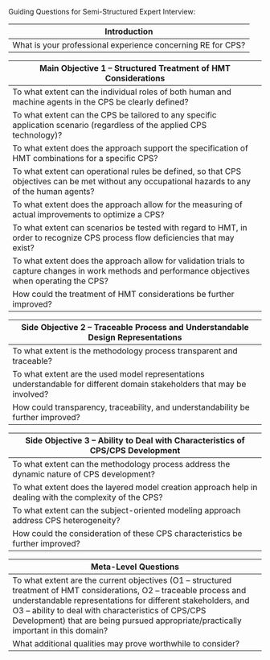 Guiding Questions for Semi-Structured Expert Interview:

| Introduction |
| -------- |
| What is your professional experience concerning RE for CPS? |

| Main Objective 1 &ndash; Structured Treatment of HMT Considerations |
| -------- |
| To what extent can the individual roles of both human and machine agents in the CPS be clearly defined?  |
| To what extent can the CPS be tailored to any specific application scenario (regardless of the applied CPS technology)? |
| To what extent does the approach support the specification of HMT combinations for a specific CPS? |
| To what extent can operational rules be defined, so that CPS objectives can be met without any occupational hazards to any of the human agents? |
| To what extent does the approach allow for the measuring of actual improvements to optimize a CPS? |
| To what extent can scenarios be tested with regard to HMT, in order to recognize CPS process flow deficiencies that may exist? |
| To what extent does the approach allow for validation trials to capture changes in work methods and performance objectives when operating the CPS? |
| How could the treatment of HMT considerations be further improved? |

| Side Objective 2 &ndash; Traceable Process and Understandable Design Representations |
| -------- |
| To what extent is the methodology process transparent and traceable? |
| To what extent are the used model representations understandable for different domain stakeholders that may be involved? |
| How could transparency, traceability, and understandability be further improved? |

| Side Objective 3 &ndash; Ability to Deal with Characteristics of CPS/CPS Development |
| -------- |
| To what extent can the methodology process address the dynamic nature of CPS development? |
| To what extent does the layered model creation approach help in dealing with the complexity of the CPS? |
| To what extent can the subject-oriented modeling approach address CPS heterogeneity? |
| How could the consideration of these CPS characteristics be further improved? |

| Meta-Level Questions |
| -------- |
| To what extent are the current objectives (O1 &ndash; structured treatment of HMT considerations, O2 &ndash; traceable process and understandable representations for different stakeholders, and O3 &ndash; ability to deal with characteristics of CPS/CPS Development) that are being pursued appropriate/practically important in this domain? |
| What additional qualities may prove worthwhile to consider? |





